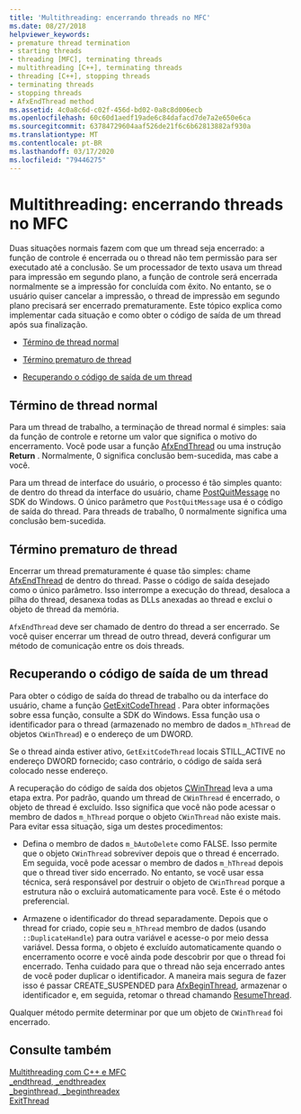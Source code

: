 ```yaml
---
title: 'Multithreading: encerrando threads no MFC'
ms.date: 08/27/2018
helpviewer_keywords:
- premature thread termination
- starting threads
- threading [MFC], terminating threads
- multithreading [C++], terminating threads
- threading [C++], stopping threads
- terminating threads
- stopping threads
- AfxEndThread method
ms.assetid: 4c0a8c6d-c02f-456d-bd02-0a8c8d006ecb
ms.openlocfilehash: 60c60d1aedf19ade6c84dafacd7de7a2e650e6ca
ms.sourcegitcommit: 63784729604aaf526de21f6c6b62813882af930a
ms.translationtype: MT
ms.contentlocale: pt-BR
ms.lasthandoff: 03/17/2020
ms.locfileid: "79446275"
---
```

# <a name="multithreading-terminating-threads-in-mfc"></a>Multithreading: encerrando threads no MFC

Duas situações normais fazem com que um thread seja encerrado: a função de controle é encerrada ou o thread não tem permissão para ser executado até a conclusão. Se um processador de texto usava um thread para impressão em segundo plano, a função de controle será encerrada normalmente se a impressão for concluída com êxito. No entanto, se o usuário quiser cancelar a impressão, o thread de impressão em segundo plano precisará ser encerrado prematuramente. Este tópico explica como implementar cada situação e como obter o código de saída de um thread após sua finalização.

- [Término de thread normal](#_core_normal_thread_termination)

- [Término prematuro de thread](#_core_premature_thread_termination)

- [Recuperando o código de saída de um thread](#_core_retrieving_the_exit_code_of_a_thread)

## <a name="_core_normal_thread_termination"></a>Término de thread normal

Para um thread de trabalho, a terminação de thread normal é simples: saia da função de controle e retorne um valor que significa o motivo do encerramento. Você pode usar a função [AfxEndThread](../mfc/reference/application-information-and-management.md#afxendthread) ou uma instrução **Return** . Normalmente, 0 significa conclusão bem-sucedida, mas cabe a você.

Para um thread de interface do usuário, o processo é tão simples quanto: de dentro do thread da interface do usuário, chame [PostQuitMessage](/windows/win32/api/winuser/nf-winuser-postquitmessage) no SDK do Windows. O único parâmetro que `PostQuitMessage` usa é o código de saída do thread. Para threads de trabalho, 0 normalmente significa uma conclusão bem-sucedida.

## <a name="_core_premature_thread_termination"></a>Término prematuro de thread

Encerrar um thread prematuramente é quase tão simples: chame [AfxEndThread](../mfc/reference/application-information-and-management.md#afxendthread) de dentro do thread. Passe o código de saída desejado como o único parâmetro. Isso interrompe a execução do thread, desaloca a pilha do thread, desanexa todas as DLLs anexadas ao thread e exclui o objeto de thread da memória.

`AfxEndThread` deve ser chamado de dentro do thread a ser encerrado. Se você quiser encerrar um thread de outro thread, deverá configurar um método de comunicação entre os dois threads.

## <a name="_core_retrieving_the_exit_code_of_a_thread"></a>Recuperando o código de saída de um thread

Para obter o código de saída do thread de trabalho ou da interface do usuário, chame a função [GetExitCodeThread](/windows/win32/api/processthreadsapi/nf-processthreadsapi-getexitcodethread) . Para obter informações sobre essa função, consulte a SDK do Windows. Essa função usa o identificador para o thread (armazenado no membro de dados `m_hThread` de objetos `CWinThread`) e o endereço de um DWORD.

Se o thread ainda estiver ativo, `GetExitCodeThread` locais STILL_ACTIVE no endereço DWORD fornecido; caso contrário, o código de saída será colocado nesse endereço.

A recuperação do código de saída dos objetos [CWinThread](../mfc/reference/cwinthread-class.md) leva a uma etapa extra. Por padrão, quando um thread de `CWinThread` é encerrado, o objeto de thread é excluído. Isso significa que você não pode acessar o membro de dados `m_hThread` porque o objeto `CWinThread` não existe mais. Para evitar essa situação, siga um destes procedimentos:

- Defina o membro de dados `m_bAutoDelete` como FALSE. Isso permite que o objeto `CWinThread` sobreviver depois que o thread é encerrado. Em seguida, você pode acessar o membro de dados `m_hThread` depois que o thread tiver sido encerrado. No entanto, se você usar essa técnica, será responsável por destruir o objeto de `CWinThread` porque a estrutura não o excluirá automaticamente para você. Este é o método preferencial.

- Armazene o identificador do thread separadamente. Depois que o thread for criado, copie seu `m_hThread` membro de dados (usando `::DuplicateHandle`) para outra variável e acesse-o por meio dessa variável. Dessa forma, o objeto é excluído automaticamente quando o encerramento ocorre e você ainda pode descobrir por que o thread foi encerrado. Tenha cuidado para que o thread não seja encerrado antes de você poder duplicar o identificador. A maneira mais segura de fazer isso é passar CREATE_SUSPENDED para [AfxBeginThread](../mfc/reference/application-information-and-management.md#afxbeginthread), armazenar o identificador e, em seguida, retomar o thread chamando [ResumeThread](../mfc/reference/cwinthread-class.md#resumethread).

Qualquer método permite determinar por que um objeto de `CWinThread` foi encerrado.

## <a name="see-also"></a>Consulte também

[Multithreading com C++ e MFC](multithreading-with-cpp-and-mfc.md)<br/>
[_endthread, _endthreadex](../c-runtime-library/reference/endthread-endthreadex.md)<br/>
[_beginthread, _beginthreadex](../c-runtime-library/reference/beginthread-beginthreadex.md)<br/>
[ExitThread](/windows/win32/api/processthreadsapi/nf-processthreadsapi-exitthread)

